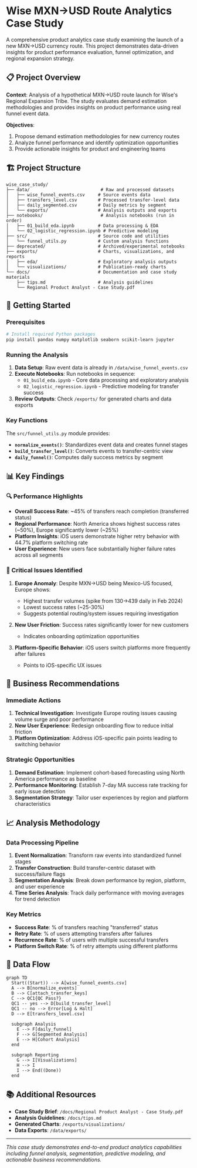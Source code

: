 
# Wise MXN→USD Route Analytics Case Study

A comprehensive product analytics case study examining the launch of a new MXN→USD currency route. This project demonstrates data-driven insights for product performance evaluation, funnel optimization, and regional expansion strategy.

## 📋 Project Overview

**Context**: Analysis of a hypothetical MXN→USD route launch for Wise's Regional Expansion Tribe. The study evaluates demand estimation methodologies and provides insights on product performance using real funnel event data.

**Objectives**:
1. Propose demand estimation methodologies for new currency routes
2. Analyze funnel performance and identify optimization opportunities  
3. Provide actionable insights for product and engineering teams

## 🏗️ Project Structure

```
wise_case_study/
├── data/                           # Raw and processed datasets
│   ├── wise_funnel_events.csv     # Source events data
│   ├── transfers_level.csv        # Processed transfer-level data
│   ├── daily_segmented.csv        # Daily metrics by segment
│   └── exports/                   # Analysis outputs and exports
├── notebooks/                      # Analysis notebooks (run in order)
│   ├── 01_build_eda.ipynb         # Data processing & EDA
│   └── 02_logistic_regression.ipynb # Predictive modeling
├── src/                           # Source code and utilities
│   └── funnel_utils.py            # Custom analysis functions
├── deprecated/                    # Archived/experimental notebooks
├── exports/                       # Charts, visualizations, and reports
│   ├── eda/                       # Exploratory analysis outputs
│   └── visualizations/            # Publication-ready charts
└── docs/                          # Documentation and case study materials
    ├── tips.md                    # Analysis guidelines
    └── Regional Product Analyst - Case Study.pdf
```

## 🚀 Getting Started

### Prerequisites
```bash
# Install required Python packages
pip install pandas numpy matplotlib seaborn scikit-learn jupyter
```

### Running the Analysis
1. **Data Setup**: Raw event data is already in `/data/wise_funnel_events.csv`
2. **Execute Notebooks**: Run notebooks in sequence:
   - `01_build_eda.ipynb` - Core data processing and exploratory analysis
   - `02_logistic_regression.ipynb` - Predictive modeling for transfer success
3. **Review Outputs**: Check `/exports/` for generated charts and data exports

### Key Functions
The `src/funnel_utils.py` module provides:
- **`normalize_events()`**: Standardizes event data and creates funnel stages
- **`build_transfer_level()`**: Converts events to transfer-centric view
- **`daily_funnel()`**: Computes daily success metrics by segment

## 📊 Key Findings

### 🔍 Performance Highlights
- **Overall Success Rate**: ~45% of transfers reach completion (transferred status)
- **Regional Performance**: North America shows highest success rates (~50%), Europe significantly lower (~25%)
- **Platform Insights**: iOS users demonstrate higher retry behavior with 44.7% platform switching rate
- **User Experience**: New users face substantially higher failure rates across all segments

### 🚨 Critical Issues Identified
1. **Europe Anomaly**: Despite MXN→USD being Mexico-US focused, Europe shows:
   - Highest transfer volumes (spike from 130→439 daily in Feb 2024)
   - Lowest success rates (~25-30%)
   - Suggests potential routing/system issues requiring investigation

2. **New User Friction**: Success rates significantly lower for new customers
   - Indicates onboarding optimization opportunities

3. **Platform-Specific Behavior**: iOS users switch platforms more frequently after failures
   - Points to iOS-specific UX issues

## 🎯 Business Recommendations

### Immediate Actions
1. **Technical Investigation**: Investigate Europe routing issues causing volume surge and poor performance
2. **New User Experience**: Redesign onboarding flow to reduce initial friction
3. **Platform Optimization**: Address iOS-specific pain points leading to switching behavior

### Strategic Opportunities  
1. **Demand Estimation**: Implement cohort-based forecasting using North America performance as baseline
2. **Performance Monitoring**: Establish 7-day MA success rate tracking for early issue detection
3. **Segmentation Strategy**: Tailor user experiences by region and platform characteristics

## 📈 Analysis Methodology

### Data Processing Pipeline
1. **Event Normalization**: Transform raw events into standardized funnel stages
2. **Transfer Construction**: Build transfer-centric dataset with success/failure flags
3. **Segmentation Analysis**: Break down performance by region, platform, and user experience
4. **Time Series Analysis**: Track daily performance with moving averages for trend detection

### Key Metrics
- **Success Rate**: % of transfers reaching "transferred" status
- **Retry Rate**: % of users attempting transfers after failures
- **Recurrence Rate**: % of users with multiple successful transfers
- **Platform Switch Rate**: % of retry attempts using different platforms

## 🔄 Data Flow

```mermaid
graph TD
  Start((Start)) --> A[wise_funnel_events.csv]
  A --> B[normalize_events]
  B --> C[attach_transfer_keys]
  C --> QC1{QC Pass?}
  QC1 -- yes --> D[build_transfer_level]
  QC1 -- no --> Error[Log & Halt]
  D --> E[transfers_level.csv]

  subgraph Analysis
    E --> F[daily_funnel]
    F --> G[Segmented Analysis]
    E --> H[Cohort Analysis]
  end

  subgraph Reporting
    G --> I[Visualizations]
    H --> I
    I --> End((Done))
  end
```


## 📚 Additional Resources

- **Case Study Brief**: `/docs/Regional Product Analyst - Case Study.pdf`
- **Analysis Guidelines**: `/docs/tips.md`
- **Generated Charts**: `/exports/visualizations/`
- **Data Exports**: `/data/exports/`

---

*This case study demonstrates end-to-end product analytics capabilities including funnel analysis, segmentation, predictive modeling, and actionable business recommendations.*  
